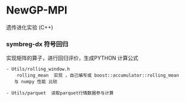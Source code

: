 # NewGP-MPI
 遗传进化实验 (C++)


### symbreg-dx 符号回归 

实现矩阵的算子，进行回归评价，生成PYTHON 计算公式 

```
- Utils/rolling_window.h  
    rolling_mean  实现 ，自己编写或 boost::accumulator::rolling_mean 
   与 numpy 性能 比较 
   
- Utils/parquet  读取parquet行情数据参与计算

   
```
